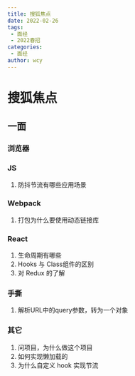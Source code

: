 ```yaml
---
title: 搜狐焦点
date: 2022-02-26
tags:
 - 面经
 - 2022春招
categories:
 - 面经
author: wcy
---
```

# 搜狐焦点
## 一面
### 浏览器

### JS
1. 防抖节流有哪些应用场景


### Webpack
1. 打包为什么要使用动态链接库


### React
1. 生命周期有哪些
2. Hooks 与 Class组件的区别
3. 对 Redux 的了解

### 手撕
1. 解析URL中的query参数，转为一个对象

### 其它
1. 问项目，为什么做这个项目
2. 如何实现懒加载的
3. 为什么自定义 hook 实现节流

